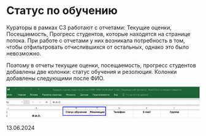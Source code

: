 # Статус по обучению

Кураторы в рамках СЗ работают с отчетами: Текущие оценки, Посещаемость, Прогресс студентов, которые находятся на странице потока. При работе с отчетами у них возникала потребность в том, чтобы отфильтровать отчислившихся от остальных, однако это было невозможно.

Поэтому в отчеты текущие оценки, посещаемость, прогресс студентов добавлены две колонки: статус обучения и резолюция. Колонки добавлены следующими после ФИО.

![](<../../.gitbook/assets/image (313).png>)

13.06.2024
